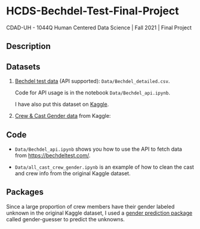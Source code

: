 # HCDS-Bechdel-Test-Final-Project

CDAD-UH - 1044Q Human Centered Data Science | Fall 2021 | Final Project

## Description

## Datasets

1. [Bechdel test data](https://bechdeltest.com/) (API supported):
   `Data/Bechdel_detailed.csv`.

   Code for API usage is in the notebook `Data/Bechdel_api.ipynb`.

   I have also put this dataset on [Kaggle](https://www.kaggle.com/alisonyao/movie-bechdel-test-scores).

2. [Crew & Cast Gender data](https://www.kaggle.com/rounakbanik/the-movies-dataset?select=credits.csv) from Kaggle:

## Code

- `Data/Bechdel_api.ipynb` shows you how to use the API to fetch data from https://bechdeltest.com/.

- `Data/all_cast_crew_gender.ipynb` is an example of how to clean the cast and crew info from the original Kaggle dataset.

## Packages

Since a large proportion of crew members have their gender labeled unknown in the original Kaggle dataset, I used a [gender prediction package](https://pypi.org/project/gender-guesser/) called gender-guesser to predict the unknowns.
